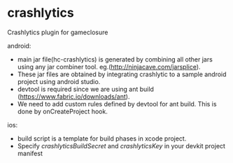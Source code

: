# crashlytics
Crashlytics plugin for gameclosure

android:
- main jar file(hc-crashlytics) is generated by combining all other jars using any jar combiner tool. eg.(http://ninjacave.com/jarsplice).
- These jar files are obtained by integrating crashlytic to a sample android project using android studio.
- devtool is required since we are using ant build (https://www.fabric.io/downloads/ant).
- We need to add custom rules defined by devtool for ant build. This is done by onCreateProject hook.

ios:
- build script is a template for build phases in xcode project.
- Specify *crashlyticsBuildSecret* and *crashlyticsKey* in your devkit project manifest

